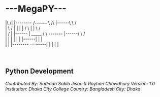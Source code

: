 <h1>---MegaPY---</h1>


|\    /|  |--------  /------ \      /\               |------\   \     / <br>
| \  / |  |          |        |    /  \              |       |   \   /  <br>
|  \/  |  |------    |    _____   /    \   -------   |------/     \ /   <br>
|      |  |          |    |   |  |------|            |             |    <br>
|      |  |--------  \--------|  |      |            |             |    <br><br><br>


<h2>Python Development</h2>

<address>
Contributed By: Sadman Sakib Jisan & Rayhan Chowdhury
Version: 1.0
Institution: Dhaka City College
Country: Bangladesh
City: Dhaka
</address>

